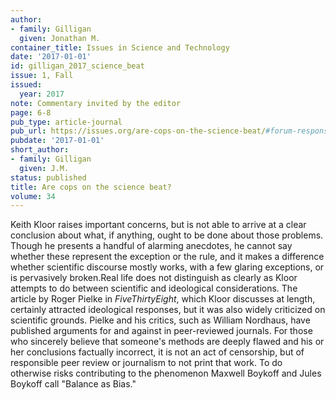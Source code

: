 ```yaml
---
author:
- family: Gilligan
  given: Jonathan M.
container_title: Issues in Science and Technology
date: '2017-01-01'
id: gilligan_2017_science_beat
issue: 1, Fall
issued:
  year: 2017
note: Commentary invited by the editor
page: 6-8
pub_type: article-journal
pub_url: https://issues.org/are-cops-on-the-science-beat/#forum-response-block_5f7f866855561
pubdate: '2017-01-01'
short_author:
- family: Gilligan
  given: J.M.
status: published
title: Are cops on the science beat?
volume: 34
---
```

Keith Kloor raises important concerns, but is not able to arrive at a clear conclusion about what, if anything, ought to be done about those problems. Though he presents a handful of alarming anecdotes, he cannot say whether these represent the exception or the rule, and it makes a difference whether scientific discourse mostly works, with a few glaring exceptions, or is pervasively broken.Real life does not distinguish as clearly as Kloor attempts to do between scientific and ideological considerations. The article by Roger Pielke in *FiveThirtyEight*, which Kloor discusses at length, certainly attracted ideological responses, but it was also widely criticized on scientific grounds. Pielke and his critics, such as William Nordhaus, have published arguments for and against in peer-reviewed journals. For those who sincerely believe that someone&#x27;s methods are deeply flawed and his or her conclusions factually incorrect, it is not an act of censorship, but of responsible peer review or journalism to not print that work. To do otherwise risks contributing to the phenomenon Maxwell Boykoff and Jules Boykoff call &quot;Balance as Bias.&quot;
